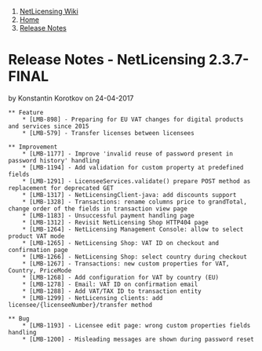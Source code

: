 1.  [NetLicensing Wiki](index.html)
2.  [Home](Home_11010214.html)
3.  [Release Notes](Release-Notes_11010240.html)

<span id="title-text"> Release Notes - NetLicensing 2.3.7-FINAL </span>
=======================================================================

by <span class="editor"> Konstantin Korotkov</span> on 24-04-2017

    ** Feature
        * [LMB-898] - Preparing for EU VAT changes for digital products and services since 2015
        * [LMB-579] - Transfer licenses between licensees

    ** Improvement
        * [LMB-1177] - Improve 'invalid reuse of password present in password history' handling
        * [LMB-1194] - Add validation for custom property at predefined fields
        * [LMB-1291] - LicenseeServices.validate() prepare POST method as replacement for deprecated GET
        * [LMB-1317] - NetLicensingClient-java: add discounts support
        * [LMB-1328] - Transactions: rename columns price to grandTotal, change order of the fields in transaction view page
        * [LMB-1183] - Unsuccessful payment handling page
        * [LMB-1312] - Revisit NetLicensing Shop HTTP404 page
        * [LMB-1264] - NetLicensing Management Console: allow to select product VAT mode
        * [LMB-1265] - NetLicensing Shop: VAT ID on checkout and confirmation page
        * [LMB-1266] - NetLicensing Shop: select country during checkout
        * [LMB-1267] - Transactions: new custom properties for VAT, Country, PriceMode
        * [LMB-1268] - Add configuration for VAT by country (EU)
        * [LMB-1278] - Email: VAT ID on confirmation email
        * [LMB-1288] - Add VAT/TAX ID to transaction entity
        * [LMB-1299] - NetLicensing clients: add licensee/{licenseeNumber}/transfer method

    ** Bug
        * [LMB-1193] - Licensee edit page: wrong custom properties fields handling
        * [LMB-1200] - Misleading messages are shown during password reset


